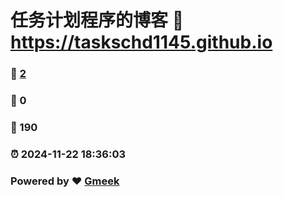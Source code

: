 # 任务计划程序的博客 :link: https://taskschd1145.github.io 
### :page_facing_up: [2](https://taskschd1145.github.io/tag.html) 
### :speech_balloon: 0 
### :hibiscus: 190 
### :alarm_clock: 2024-11-22 18:36:03 
### Powered by :heart: [Gmeek](https://github.com/Meekdai/Gmeek)
